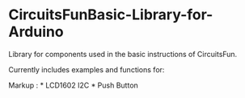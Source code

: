 # CircuitsFunBasic-Library-for-Arduino

Library for components used in the basic instructions of CircuitsFun.

Currently includes examples and functions for:

Markup : * LCD1602 I2C
         * Push Button
